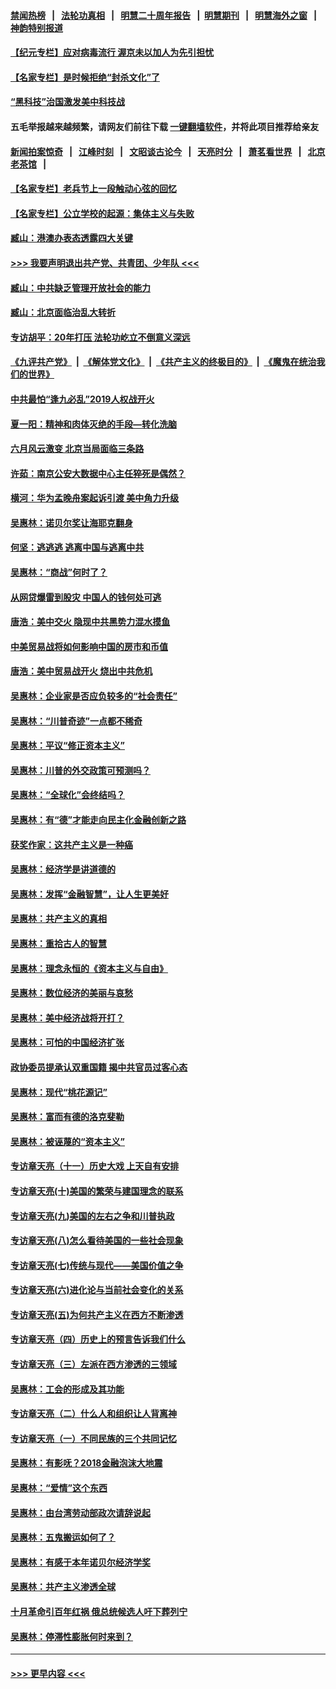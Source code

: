 #### [禁闻热榜](热点新闻.md?=0)  &nbsp;&nbsp;|&nbsp;&nbsp; [法轮功真相](https://github.com/gfw-breaker/truth/blob/master/README.md?=0) &nbsp;&nbsp;|&nbsp;&nbsp; [明慧二十周年报告](https://github.com/gfw-breaker/mh-reports/blob/master/README.md?=0) &nbsp;&nbsp;|&nbsp;&nbsp;[明慧期刊](https://github.com/gfw-breaker/mh-qikan) &nbsp;&nbsp;|&nbsp;&nbsp; [明慧海外之窗](https://github.com/gfw-breaker/mh-news/blob/master/README.md?=0) &nbsp;&nbsp;|&nbsp;&nbsp; [神韵特别报道](https://github.com/gfw-breaker/mh-news/blob/master/shenyun.md?=0)
#### [【纪元专栏】应对病毒流行 渥京未以加人为先引担忧](../pages/nsc423/n11875714.md?t=02291931) 
#### [【名家专栏】是时候拒绝“封杀文化”了](../pages/nsc423/n11814093.md?t=02291931) 
#### [“黑科技”治国激发美中科技战](../pages/nsc423/n11638056.md?t=02291931) 
#### 五毛举报越来越频繁，请网友们前往下载 [一键翻墙软件](https://github.com/gfw-breaker/ssr-accounts)，并将此项目推荐给亲友
#### [新闻拍案惊奇](https://github.com/gfw-breaker/banned-news/blob/master/pages/link4.md) &nbsp;&nbsp;|&nbsp;&nbsp; [江峰时刻](https://github.com/gfw-breaker/banned-news/blob/master/pages/link4.md) &nbsp;&nbsp;|&nbsp;&nbsp; [文昭谈古论今](https://github.com/gfw-breaker/banned-news/blob/master/pages/link4.md) &nbsp;&nbsp;|&nbsp;&nbsp; [天亮时分](https://github.com/gfw-breaker/banned-news/blob/master/pages/link4.md) &nbsp;&nbsp;|&nbsp;&nbsp; [萧茗看世界](https://github.com/gfw-breaker/banned-news/blob/master/pages/link4.md) &nbsp;&nbsp;|&nbsp;&nbsp; [北京老茶馆](https://github.com/gfw-breaker/banned-news/blob/master/pages/link4.md) &nbsp;&nbsp;|&nbsp;&nbsp; 
#### [【名家专栏】老兵节上一段触动心弦的回忆](../pages/nsc423/n11646016.md?t=02291931) 
#### [【名家专栏】公立学校的起源：集体主义与失败](../pages/nsc423/n11601833.md?t=02291931) 
#### [臧山：港澳办表态透露四大关键](../pages/nsc423/n11421628.md?t=02291931) 
#### [>>> 我要声明退出共产党、共青团、少年队 <<<](https://github.com/begood0513/goodnews/blob/master/quit/letter.md) 
#### [臧山：中共缺乏管理开放社会的能力](../pages/nsc423/n11407457.md?t=02291931) 
#### [臧山：北京面临治乱大转折](../pages/nsc423/n11406895.md?t=02291931) 
#### [专访胡平：20年打压 法轮功屹立不倒意义深远](../pages/nsc423/n11398800.md?t=02291931) 
#### [《九评共产党》](https://github.com/begood0513/9ping.md/blob/master/README.md) &nbsp;|&nbsp; [《解体党文化》](../../../../jtdwh.md/blob/master/README.md)  &nbsp;|&nbsp; [《共产主义的终极目的》](../../../../gczydzjmd.md/blob/master/README.md) &nbsp;|&nbsp; [《魔鬼在统治我们的世界》](../../../../mgztzwmdsj.md/blob/master/README.md) 
#### [中共最怕“逢九必乱”2019人权战开火](../pages/nsc423/n11385248.md?t=02291931) 
#### [夏一阳：精神和肉体灭绝的手段—转化洗脑](../pages/nsc423/n11368250.md?t=02291931) 
#### [六月风云激变 北京当局面临三条路](../pages/nsc423/n11313668.md?t=02291931) 
#### [许茹：南京公安大数据中心主任猝死是偶然？](../pages/nsc423/n11064744.md?t=02291931) 
#### [横河：华为孟晚舟案起诉引渡 美中角力升级](../pages/nsc423/n11027230.md?t=02291931) 
#### [吴惠林：诺贝尔奖让海耶克翻身](../pages/nsc423/n10890049.md?t=02291931) 
#### [何坚：逃逃逃 逃离中国与逃离中共](../pages/nsc423/n10592891.md?t=02291931) 
#### [吴惠林：“商战”何时了？](../pages/nsc423/n10573558.md?t=02291931) 
#### [从网贷爆雷到股灾 中国人的钱何处可逃](../pages/nsc423/n10572800.md?t=02291931) 
#### [唐浩：美中交火 隐现中共黑势力混水摸鱼](../pages/nsc423/n10544040.md?t=02291931) 
#### [中美贸易战将如何影响中国的房市和币值](../pages/nsc423/n10543697.md?t=02291931) 
#### [唐浩：美中贸易战开火 烧出中共危机](../pages/nsc423/n10540126.md?t=02291931) 
#### [吴惠林：企业家是否应负较多的“社会责任”](../pages/nsc423/n10535022.md?t=02291931) 
#### [吴惠林：“川普奇迹”一点都不稀奇](../pages/nsc423/n10512808.md?t=02291931) 
#### [吴惠林：平议“修正资本主义”](../pages/nsc423/n10495724.md?t=02291931) 
#### [吴惠林：川普的外交政策可预测吗？](../pages/nsc423/n10462387.md?t=02291931) 
#### [吴惠林：“全球化”会终结吗？](../pages/nsc423/n10452838.md?t=02291931) 
#### [吴惠林：有“德”才能走向民主化金融创新之路](../pages/nsc423/n10432292.md?t=02291931) 
#### [获奖作家：这共产主义是一种癌](../pages/nsc423/n10431541.md?t=02291931) 
#### [吴惠林：经济学是讲道德的](../pages/nsc423/n10398014.md?t=02291931) 
#### [吴惠林：发挥“金融智慧”，让人生更美好](../pages/nsc423/n10375019.md?t=02291931) 
#### [吴惠林：共产主义的真相](../pages/nsc423/n10351394.md?t=02291931) 
#### [吴惠林：重拾古人的智慧](../pages/nsc423/n10337691.md?t=02291931) 
#### [吴惠林：理念永恒的《资本主义与自由》](../pages/nsc423/n10316274.md?t=02291931) 
#### [吴惠林：数位经济的美丽与哀愁](../pages/nsc423/n10292946.md?t=02291931) 
#### [吴惠林：美中经济战将开打？](../pages/nsc423/n10258825.md?t=02291931) 
#### [吴惠林：可怕的中国经济扩张](../pages/nsc423/n10219147.md?t=02291931) 
#### [政协委员提承认双重国籍 揭中共官员过客心态](../pages/nsc423/n10208809.md?t=02291931) 
#### [吴惠林：现代“桃花源记”](../pages/nsc423/n10185234.md?t=02291931) 
#### [吴惠林：富而有德的洛克斐勒](../pages/nsc423/n10142264.md?t=02291931) 
#### [吴惠林：被诬蔑的“资本主义”](../pages/nsc423/n10124816.md?t=02291931) 
#### [专访章天亮（十一）历史大戏 上天自有安排](../pages/nsc423/n10094905.md?t=02291931) 
#### [专访章天亮(十)美国的繁荣与建国理念的联系](../pages/nsc423/n10094899.md?t=02291931) 
#### [专访章天亮(九)美国的左右之争和川普执政](../pages/nsc423/n10094889.md?t=02291931) 
#### [专访章天亮(八)怎么看待美国的一些社会现象](../pages/nsc423/n10094857.md?t=02291931) 
#### [专访章天亮(七)传统与现代——美国价值之争](../pages/nsc423/n10093140.md?t=02291931) 
#### [专访章天亮(六)进化论与当前社会变化的关系](../pages/nsc423/n10092036.md?t=02291931) 
#### [专访章天亮(五)为何共产主义在西方不断渗透](../pages/nsc423/n10083620.md?t=02291931) 
#### [专访章天亮（四）历史上的预言告诉我们什么](../pages/nsc423/n10083606.md?t=02291931) 
#### [专访章天亮（三）左派在西方渗透的三领域](../pages/nsc423/n10081115.md?t=02291931) 
#### [吴惠林：工会的形成及其功能](../pages/nsc423/n10080633.md?t=02291931) 
#### [专访章天亮（二）什么人和组织让人背离神](../pages/nsc423/n10076637.md?t=02291931) 
#### [专访章天亮（一）不同民族的三个共同记忆](../pages/nsc423/n10074188.md?t=02291931) 
#### [吴惠林：有影呒？2018金融泡沫大地震](../pages/nsc423/n10040534.md?t=02291931) 
#### [吴惠林：“爱情”这个东西](../pages/nsc423/n10019423.md?t=02291931) 
#### [吴惠林：由台湾劳动部政次请辞说起](../pages/nsc423/n9979679.md?t=02291931) 
#### [吴惠林：五鬼搬运如何了？](../pages/nsc423/n9925338.md?t=02291931) 
#### [吴惠林：有感于本年诺贝尔经济学奖](../pages/nsc423/n9871883.md?t=02291931) 
#### [吴惠林：共产主义渗透全球](../pages/nsc423/n9812748.md?t=02291931) 
#### [十月革命引百年红祸 俄总统候选人吁下葬列宁](../pages/nsc423/n9810182.md?t=02291931) 
#### [吴惠林：停滞性膨胀何时来到？](../pages/nsc423/n9764136.md?t=02291931) 

----
#### [ >>> 更早内容 <<< ](../indexes/nsc423-earlier.md)
